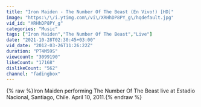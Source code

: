 ```yaml
---
title: "Iron Maiden - The Number Of The Beast (En Vivo!) [HD]"
image: "https:\/\/i.ytimg.com\/vi\/XRHhDP8PY_g\/hqdefault.jpg"
vid_id: "XRHhDP8PY_g"
categories: "Music"
tags: ["Iron Maiden","The Number Of The Beast","Live"]
date: "2021-10-28T02:30:45+03:00"
vid_date: "2012-03-26T11:26:22Z"
duration: "PT4M59S"
viewcount: "3099190"
likeCount: "17168"
dislikeCount: "562"
channel: "fadingbox"
---
```

{% raw %}Iron Maiden performing The Number Of The Beast live at Estadio Nacional, Santiago, Chile. April 10, 2011.{% endraw %}
